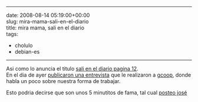 
---
date: 2008-08-14 05:19:00+00:00  
slug: mira-mama-sali-en-el-diario  
title: mira mama, sali en el diario  
tags:  
- cholulo  
- debian-es  

---
  
Asi como lo anuncia el titulo [sali en el diario pagina 12](http://www.pagina12.com.ar/diario/suplementos/espectaculos/2-10907-2008-08-13.html).    
En el dia de ayer [publicaron una entrevista](http://www.pagina12.com.ar/diario/suplementos/espectaculos/subnotas/10907-3413-2008-08-13.html) que le realizaron a [gcoop](http://gcoop.com.ar/), donde habla un poco sobre nuestra forma de trabajar.     
    
Esto podria decirse que son unos 5 minutitos de fama, tal cual [posteo josé](http://jose.rebeldes.org.ar/cinco-minutos-de-fama/)  
